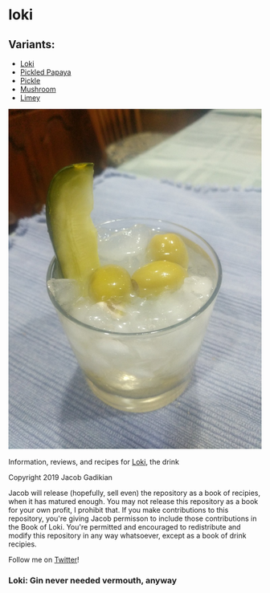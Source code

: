 # loki

## Variants:

* [Loki](loki.md)
* [Pickled Papaya](pickledpapaya.md)
* [Pickle](pickle.md)
* [Mushroom](mushroom.md)
* [Limey](limey.md)


![Loki](loki.jpg)

Information, reviews, and recipes for [Loki](loki.md), the drink


Copyright 2019 Jacob Gadikian

Jacob will release (hopefully, sell even) the repository as a book of recipies, when it has matured enough.  You may not release this repository as a book for your own profit, I prohibit that.  If you make contributions to this repository, you're giving Jacob permisson to include those contributions in the Book of Loki.  You're permitted and encouraged to redistribute and modify this repository in any way whatsoever, except as a book of drink recipies.  


Follow me on [Twitter](https://twitter.com/gadikian)!

### Loki: Gin never needed vermouth, anyway
